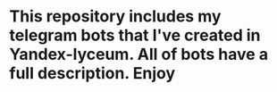 # This repository includes my telegram bots that I've created in Yandex-lyceum. All of bots have a full description. Enjoy

